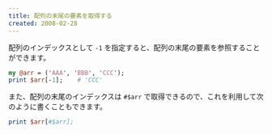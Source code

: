 ```yaml
---
title: 配列の末尾の要素を取得する
created: 2008-02-28
---
```


配列のインデックスとして `-1` を指定すると、配列の末尾の要素を参照することができます。

```perl
my @arr = ('AAA', 'BBB', 'CCC');
print $arr[-1];    # 'CCC'
```

また、配列の末尾のインデックスは `#$arr` で取得できるので、これを利用して次のように書くこともできます。

```perl
print $arr[#$arr];
```

